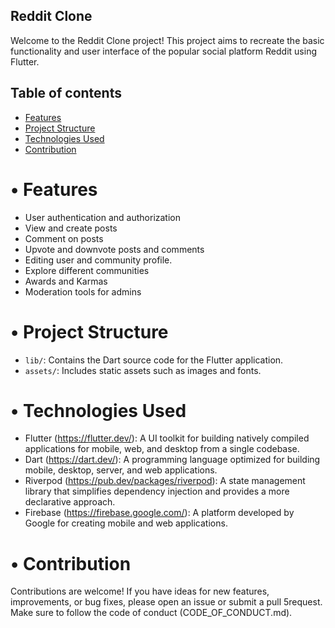 ## Reddit Clone
Welcome to the Reddit Clone project! This project aims to recreate the basic functionality and user interface of the popular social platform Reddit using Flutter.

## Table of contents
* [Features](#Features)
* [Project Structure](#project-structure)
* [Technologies Used](#technologies-used)
* [Contribution](#contribution)

# •	Features
- User authentication and authorization
- View and create posts
- Comment on posts
- Upvote and downvote posts and comments
- Editing user and community profile.
- Explore different communities
- Awards and Karmas
- Moderation tools for admins

# •	Project Structure
- `lib/`: Contains the Dart source code for the Flutter application.
- `assets/`: Includes static assets such as images and fonts.


# •	Technologies Used

-	Flutter
(https://flutter.dev/): A UI toolkit for building natively compiled applications for mobile, web, and desktop from a single codebase.
-	Dart
(https://dart.dev/): A programming language optimized for building mobile, desktop, server, and web applications.
- Riverpod
(https://pub.dev/packages/riverpod): A state management library that simplifies dependency injection and provides a more declarative approach.
- Firebase
(https://firebase.google.com/): A platform developed by Google for creating mobile and web applications.


# •	Contribution
Contributions are welcome! If you have ideas for new features, improvements, or bug fixes, please open an issue or submit a pull 5request. Make sure to follow the code of conduct (CODE_OF_CONDUCT.md).

